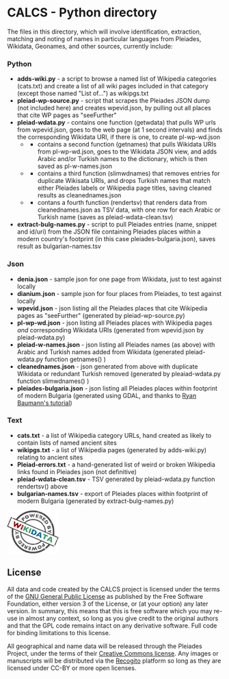 # CALCS - Python directory

The files in this directory, which will involve identification, extraction, matching and noting of names in
particular languages from Pleiades, Wikidata, Geonames, and other sources, currently include:

### Python

 * **adds-wiki.py** - a script to browse a named list of Wikipedia categories (cats.txt) and create a list of all wiki pages included in that category (except those named "List of...") as wikipgs.txt
 * **pleiad-wp-source.py** - script that scrapes the Pleiades JSON dump (not included here) and creates wpevid.json, by pulling out all places that cite WP pages as "seeFurther"
 * **pleiad-wdata.py** - contains one function (getwdata) that pulls WP urls from wpevid.json, goes to the web page (at 1 second intervals) and finds the corresponding Wikidata URI, if there is one, to create pl-wp-wd.json
   * - contains a second function (getnames) that pulls Wikidata URIs from pl-wp-wd.json, goes to the Wikidata JSON view, and adds Arabic and/or Turkish names to the dictionary, which is then saved as pl-w-names.json
   * - contains a third function (slimwdnames) that removes entries for duplicate Wikisata URIs, and drops Turkish names that match either Pleiades labels or Wikipedia page titles, saving cleaned results as cleanednames.json
   * - contans a fourth function (rendertsv) that renders data from cleanednames.json as TSV data, with one row for each Arabic or Turkish name (saves as pleiad-wdata-clean.tsv)
 * **extract-bulg-names.py** - script to pull Pleiades entries (name, snippet and id/uri) from the JSON file containing Pleiades places within a modern country's footprint (in this case pleiades-bulgaria.json), saves result as bulgarian-names.tsv  

### Json

 * **denia.json** - sample json for one page from Wikidata, just to test against locally
 * **dianium.json** - sample json for four places from Pleiades, to test against locally
 * **wpevid.json** - json listing all the Pleiades places that cite Wikipedia pages as "seeFurther" (generated by pleiad-wp-source.py)
 * **pl-wp-wd.json** - json listing all Pleiades places with Wikipedia pages *and* corresponding Wikidata URIs (generated from wpevid.json by pleiad-wdata.py)
 * **pleiad-w-names.json** - json listing all Pleiades names (as above) with Arabic and Turkish names added from Wikidata (generated pleiad-wdata.py function getnames() )
 * **cleanednames.json** - json generated from above with duplicate Wikidata or redundant Turkish removed (generated by pleaiad-wdata.py function slimwdnames() )
 * **pleiades-bulgaria.json** - json listing all Pleiades places within footprint of modern Bulgaria (generated using GDAL, and thanks to [Ryan Baumann's tutorial](https://gist.github.com/ryanfb/3f9d1afc4bf8e45b56dc9dbca6f2abc3))

### Text

 * **cats.txt** - a list of Wikipedia category URLs, hand created as likely to contain lists of named ancient sites
 * **wikipgs.txt** - a list of Wikipedia pages (generated by adds-wiki.py) relating to ancient sites
 * **Pleiad-errors.txt** - a hand-generated list of weird or broken Wikipedia links found in Pleiades json (not definitive)
 * **pleiad-wdata-clean.tsv** - TSV generated by pleiad-wdata.py function rendertsv() above
 * **bulgarian-names.tsv** - export of Pleiades places within footprint of modern Bulgaria (generated by extract-bulg-names.py)
 
![Powered by Wikidata](../120px-Wikidata_stamp.png)

## License

All data and code created by the CALCS project is licensed under the terms of the [GNU General Public License](http://www.gnu.org/licenses/)
as published by the Free Software Foundation, either version 3 of the License, or (at your option) any later version.
In summary, this means that this is free software which you may re-use in almost any context, so long as you give
credit to the original authors and that the GPL code remains intact on any derivative software. Full code for binding
limitations to this license.

All geographical and name data will be released through the Pleiades Project, under the terms of their
[Creative Commons license](http://creativecommons.org/licenses/by/3.0/us/). Any images or manuscripts
will be distributed via the [Recogito](http://pelagios.org/recogito/?collection=early+islamic) platform so long as they are licensed under CC-BY or more
open licenses.
